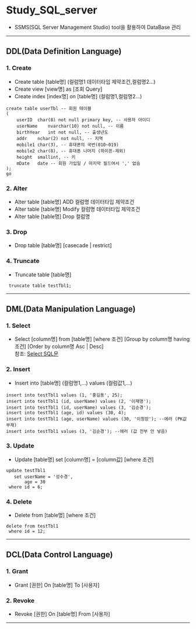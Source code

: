 # Study_SQL_server
 
 - SSMS(SQL Server Management Studio) tool을 활용하여 DataBase 관리
--------------------------------------

## DDL(Data Definition Language)

### 1. Create
* Create table [table명] (컬럼명1 데이터타입 제약조건,컬럼명2...)
* Create view [view명] as [조회 Query]
* Create index [index명] on [table명] (컬럼명1,컬럼명2...)

```
create table userTbl -- 회원 테이블
(
	userID	char(8) not null primary key, -- 사용자 아이디
	userName	nvarchar(10) not null, -- 이름
	birthYear	int not null, -- 출생년도
	addr	nchar(2) not null, -- 지역
	mobile1	char(3), -- 휴대폰의 국번(010~019)
	mobile2	char(8), -- 휴대폰 나머지 (하이픈-제외)
	height	smallint, -- 키
	mDate	date -- 회원 가입일 / 마지막 필드여서 ',' 없슴
);
go
```

### 2. Alter
* Alter table [table명] ADD 컬럼명 데이터타입 제약조건
* Alter table [table명] Modify 컬럼명 데이터타입 제약조건
* Alter table [table명] Drop 컬럼명

### 3. Drop
* Drop table [table명] [casecade | restrict]

### 4. Truncate
* Truncate table [table명]
```
 truncate table testTbl1;
```
-----------------------------------------
## DML(Data Manipulation Language)

### 1. Select
* Select [column명] from [table명] [where 조건] [Group by column명 having 조건] [Order by column명 Asc | Desc] <br/>
참조: [Select SQL문](https://github.com/kg4543/StudySQLserver/blob/main/06_Tsql/select_database_query.sql)

### 2. Insert
* Insert into [table명] (컬럼명1,...) values (컬럼값1,...)
```
insert into testTbl1 values (1, '홍길동', 25);
insert into testTbl1 (id, userName) values (2, '이재명');
insert into testTbl1 (id, userName) values (3, '김순경');
insert into testTbl1 (age, id) values (30, 4);
insert into testTbl1 (age, userName) values (30, '이청장'); --에러 (PK값 부재)
insert into testTbl1 values (3, '김순경'); --에러 (값 전부 안 넣음)

```
### 3. Update
* Update [table명] set [column명] = [column값] [where 조건]
```
update testTbl1
   set userName = '성수경',	
       age = 30
 where id = 6;
```
### 4. Delete
* Delete from [table명] [where 조건]
```
delete from testTbl1
 where id = 12;
```
-----------------------------------------
## DCL(Data Control Language)

### 1. Grant
* Grant [권한] On [table명] To [사용자]

### 2. Revoke
* Revoke [권한] On [table명] From [사용자]

------------------------------------------

